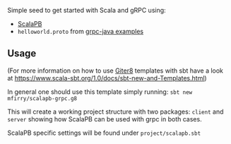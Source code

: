 Simple seed to get started with Scala and gRPC using:

- [ScalaPB](https://scalapb.github.io/)
- `helloworld.proto` from [grpc-java examples](https://github.com/grpc/grpc-java/tree/master/examples)

## Usage

(For more information on how to use [Giter8](http://www.foundweekends.org/giter8/) templates with sbt have a look at https://www.scala-sbt.org/1.0/docs/sbt-new-and-Templates.html)

In general one should use this template simply running: `sbt new mfirry/scalapb-grpc.g8`

This will create a working project structure with two packages: `client` and `server` showing how ScalaPB can be used with grpc in both cases.

ScalaPB specific settings will be found under `project/scalapb.sbt`
